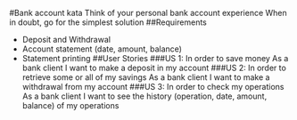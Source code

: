 #Bank account kata
Think of your personal bank account experience When in doubt, go for the simplest solution
##Requirements
* Deposit and Withdrawal
* Account statement (date, amount, balance)
* Statement printing
##User Stories
###US 1:
In order to save money
As a bank client
I want to make a deposit in my account
###US 2:
In order to retrieve some or all of my savings
As a bank client
I want to make a withdrawal from my account
###US 3:
In order to check my operations
As a bank client
I want to see the history (operation, date, amount, balance) of my operations